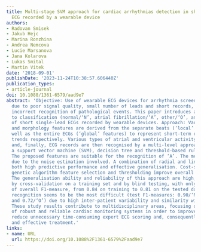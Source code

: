 ```yaml
---
title: Multi-stage SVM approach for cardiac arrhythmias detection in short single-lead
  ECG recorded by a wearable device
authors:
- Radovan Smisek
- Jakub Hejc
- Marina Ronzhina
- Andrea Nemcova
- Lucie Marsanova
- Jana Kolarova
- Lukas Smital
- Martin Vitek
date: '2018-09-01'
publishDate: '2023-11-24T10:38:57.606440Z'
publication_types:
- article-journal
doi: 10.1088/1361-6579/aad9e7
abstract: 'Objective: Use of wearable ECG devices for arrhythmia screening is limited
  due to poor signal quality, small number of leads and short records, leading to
  incorrect recognition of pathological events. This paper introduces a novel approach
  to classification (normal/‘N’, atrial fibrillation/‘A’, other/‘O’, and noisy/‘P’)
  of short single-lead ECGs recorded by wearable devices. Approach: Various rhythm
  and morphology features are derived from the separate beats (‘local’ features) as
  well as the entire ECGs (‘global’ features) to represent short-term events and general
  trends respectively. Various types of atrial and ventricular activity, heart beats
  and, finally, ECG records are then recognised by a multi-level approach combining
  a support vector machine (SVM), decision tree and threshold-based rules. Main results:
  The proposed features are suitable for the recognition of ‘A’. The method is robust
  due to the noise estimation involved. A combination of radial and linear SVMs ensures
  both high predictive performance and effective generalisation. Cost-sensitive learning,
  genetic algorithm feature selection and thresholding improve overall performance.
  The generalisation ability and reliability of this approach are high, as verified
  by cross-validation on a training set and by blind testing, with only a slight decrease
  of overall F1-measure, from 0.84 on training to 0.81 on the tested dataset. ‘O’
  recognition seems to be the most difficult (test F1-measures: 0.90/‘N’, 0.81/‘A’
  and 0.72/‘O’) due to high inter-patient variability and similarity with ‘N’. Significance:
  These study results contribute to multidisciplinary areas, focusing on creation
  of robust and reliable cardiac monitoring systems in order to improve diagnosis,
  reduce unnecessary time-consuming expert ECG scoring and, consequently, ensure timely
  and effective treatment.'
links:
- name: URL
  url: https://doi.org/10.1088%2F1361-6579%2Faad9e7
---
```

